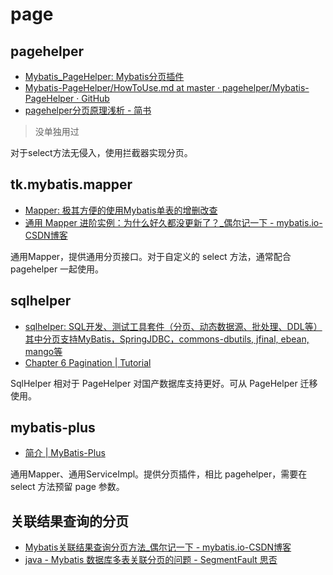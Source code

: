 # page

## pagehelper

- [Mybatis_PageHelper: Mybatis分页插件](https://gitee.com/free/Mybatis_PageHelper)
- [Mybatis-PageHelper/HowToUse.md at master · pagehelper/Mybatis-PageHelper · GitHub](https://github.com/pagehelper/Mybatis-PageHelper/blob/master/wikis/zh/HowToUse.md)
- [pagehelper分页原理浅析 - 简书](https://www.jianshu.com/p/1afdad7ec881)

> 没单独用过

对于select方法无侵入，使用拦截器实现分页。

## tk.mybatis.mapper

- [Mapper: 极其方便的使用Mybatis单表的增删改查](https://gitee.com/free/Mapper)
- [通用 Mapper 进阶实例：为什么好久都没更新了？_偶尔记一下 - mybatis.io-CSDN博客](https://blog.csdn.net/isea533/article/details/104776347)

通用Mapper，提供通用分页接口。对于自定义的 select 方法，通常配合 pagehelper 一起使用。

## sqlhelper

- [sqlhelper: SQL开发、测试工具套件（分页、动态数据源、批处理、DDL等）其中分页支持MyBatis，SpringJDBC，commons-dbutils, jfinal, ebean, mango等](https://gitee.com/fangjinuo/sqlhelper)
- [Chapter 6 Pagination | Tutorial](https://fangjinuo.github.io/sqlhelper-pagination.html)

SqlHelper 相对于 PageHelper 对国产数据库支持更好。可从 PageHelper 迁移使用。

## mybatis-plus

- [简介 | MyBatis-Plus](https://baomidou.com/)

通用Mapper、通用ServiceImpl。提供分页插件，相比 pagehelper，需要在 select 方法预留 page 参数。

## 关联结果查询的分页

- [Mybatis关联结果查询分页方法_偶尔记一下 - mybatis.io-CSDN博客](https://blog.csdn.net/isea533/article/details/28921533)
- [java - Mybatis 数据库多表关联分页的问题 - SegmentFault 思否](https://segmentfault.com/q/1010000009692585)

